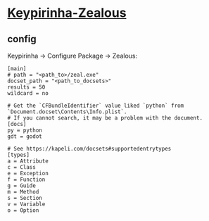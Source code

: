 # [Keypirinha-Zealous](https://github.com/bantya/Keypirinha-Zealous)

## config

Keypirinha → Configure Package → Zealous:

```
[main]
# path = "<path_to>/zeal.exe"
docset_path = "<path_to_docsets>"
results = 50
wildcard = no

# Get the `CFBundleIdentifier` value liked `python` from `Document.docset\Contents\Info.plist`.
# If you cannot search, it may be a problem with the document.
[docs]
py = python
gdt = godot

# See https://kapeli.com/docsets#supportedentrytypes
[types]
a = Attribute
c = Class
e = Exception
f = Function
g = Guide
m = Method
s = Section
v = Variable
o = Option
```
